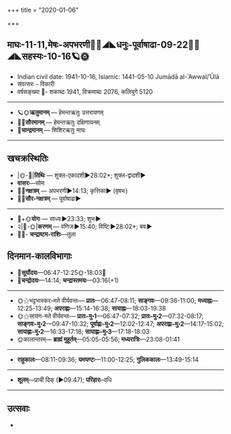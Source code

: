 +++
title = "2020-01-06"

+++
## माघः-11-11,मेषः-अपभरणी🌛🌌◢◣धनुः-पूर्वाषाढा-09-22🌌🌞◢◣सहस्यः-10-16🪐🌞
- Indian civil date: 1941-10-16, Islamic: 1441-05-10 Jumādā al-ʾAwwal/ʾŪlā
- संवत्सरः - विकारी
- वर्षसङ्ख्या 🌛- शकाब्दः 1941, विक्रमाब्दः 2076, कलियुगे 5120
___________________
- 🪐🌞**ऋतुमानम्** — हेमन्तऋतुः उत्तरायणम्
- 🌌🌞**सौरमानम्** — हेमन्तऋतुः दक्षिणायनम्
- 🌛**चान्द्रमानम्** — शिशिरऋतुः माघः
___________________


## खचक्रस्थितिः
- |🌞-🌛|**तिथिः** — शुक्ल-एकादशी►28:02*; शुक्ल-द्वादशी►  
- **वासरः**—सोमः  
- 🌌🌛**नक्षत्रम्** — अपभरणी►14:13; कृत्तिका► (वृषभः)  
- 🌌🌞**सौर-नक्षत्रम्** — पूर्वाषाढा►  
___________________
- 🌛+🌞**योगः** — साध्यः►23:33; शुभः►  
- २|🌛-🌞|**करणम्** — वणिजः►15:40; विष्टिः►28:02*; बवः►  
- 🌌🌛- **चन्द्राष्टम-राशिः**—तुला  


## दिनमान-कालविभागाः
- 🌅**सूर्योदयः**—06:47-12:25🌞️-18:03🌇  
- 🌛**चन्द्रोदयः**—14:14; **चन्द्रास्तमयः**—03:16(+1)  
___________________
- 🌞⚝भट्टभास्कर-मते वीर्यवन्तः— **प्रातः**—06:47-08:11; **साङ्गवः**—09:36-11:00; **मध्याह्नः**—12:25-13:49; **अपराह्णः**—15:14-16:38; **सायाह्नः**—18:03-19:38  
- 🌞⚝सायण-मते वीर्यवन्तः— **प्रातः-मु॰1**—06:47-07:32; **प्रातः-मु॰2**—07:32-08:17; **साङ्गवः-मु॰2**—09:47-10:32; **पूर्वाह्णः-मु॰2**—12:02-12:47; **अपराह्णः-मु॰2**—14:17-15:02; **सायाह्णः-मु॰2**—16:33-17:18; **सायाह्णः-मु॰3**—17:18-18:03  
- 🌞कालान्तरम्— **ब्राह्मं मुहूर्तम्**—05:05-05:56; **मध्यरात्रिः**—23:08-01:41  
___________________
- **राहुकालः**—08:11-09:36; **यमघण्टः**—11:00-12:25; **गुलिककालः**—13:49-15:14  
___________________
- **शूलम्**—प्राची दिक् (►09:47); **परिहारः**–दधि  
___________________

## उत्सवाः
- 
